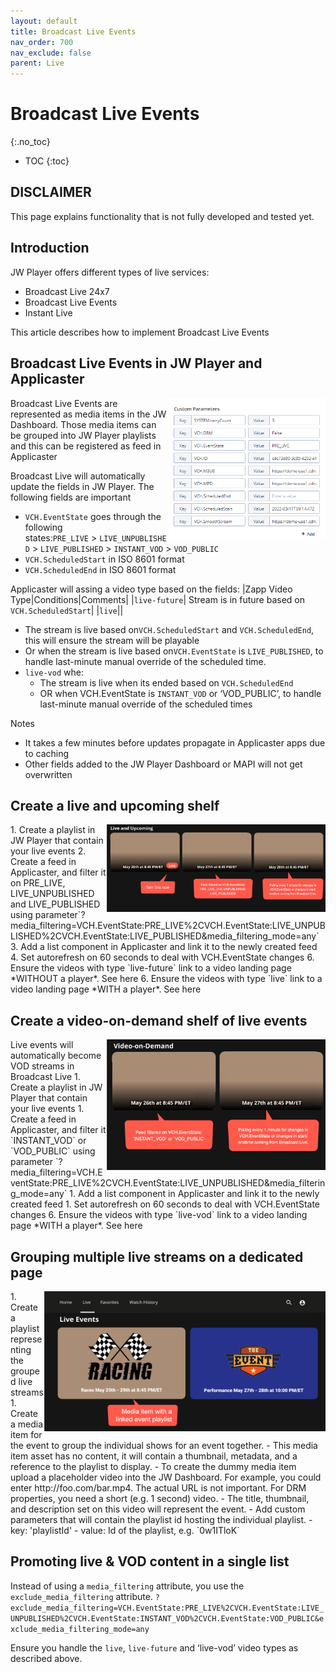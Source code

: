 ```yaml
---
layout: default
title: Broadcast Live Events
nav_order: 700
nav_exclude: false
parent: Live
---
```

# Broadcast Live Events
{:.no_toc}

- TOC
{:toc}

## DISCLAIMER
This page explains functionality that is not fully developed and tested yet.

## Introduction
JW Player offers different types of live services:
- Broadcast Live 24x7
- Broadcast Live Events
- Instant Live 

This article describes how to implement Broadcast Live Events

## Broadcast Live Events in JW Player and Applicaster
<img align="right" src="../img/broadcast-live-stream-parameters.png" width="250">
Broadcast Live Events are represented as media items in the JW Dashboard. Those media items can be grouped into JW Player playlists and this can be registered as feed in Applicaster

Broadcast Live will automatically update the fields in JW Player. The following fields are important
- `VCH.EventState` goes through the following states:`PRE_LIVE` > `LIVE_UNPUBLISHED` > `LIVE_PUBLISHED` > `INSTANT_VOD` > `VOD_PUBLIC`
- `VCH.ScheduledStart` in ISO 8601 format
- `VCH.ScheduledEnd` in ISO 8601 format

Applicaster will assing a video type based on the fields:
|Zapp Video Type|Conditions|Comments|
|`live-future`| Stream is in future based on `VCH.ScheduledStart`|
|`live`||


   - The stream is live based on`VCH.ScheduledStart` and `VCH.ScheduledEnd`, this will ensure the stream will be playable
   - Or when the stream is live based on`VCH.EventState` is `LIVE_PUBLISHED`, to handle last-minute manual override of the scheduled time. 
- `live-vod` whe:  
    - The stream is live when its ended based on `VCH.ScheduledEnd`
    - OR when VCH.EventState is `INSTANT_VOD` or ‘VOD_PUBLIC’, to handle last-minute manual override of the scheduled times 

Notes
- It takes a few minutes before updates propagate in Applicaster apps due to caching
- Other fields added to the JW Player Dashboard or MAPI will not get overwritten

## Create a live and upcoming shelf
<img align="right" src="../img/live-and-upcoming-shelf.png" width="350">
1. Create a playlist in JW Player that contain your live events 
2. Create a feed in Applicaster, and filter it on PRE_LIVE, LIVE_UNPUBLISHED and LIVE_PUBLISHED using parameter`?media_filtering=VCH.EventState:PRE_LIVE%2CVCH.EventState:LIVE_UNPUBLISHED%2CVCH.EventState:LIVE_PUBLISHED&media_filtering_mode=any`
3. Add a list component in Applicaster and link it to the newly created  feed
4. Set autorefresh on 60 seconds to deal with VCH.EventState changes
6. Ensure the videos with type `live-future` link to a video landing page *WITHOUT a player*. See here
6. Ensure the videos with type `live` link to a video landing page *WITH a player*. See here
 
## Create a video-on-demand shelf of live events
<img align="right" src="../img/live-vod-shelf.png" width="350">
Live events will automatically become VOD streams in Broadcast Live 
1. Create a playlist in JW Player that contain your live events
1. Create a feed in Applicaster, and filter it `INSTANT_VOD` or `VOD_PUBLIC`  using parameter `?media_filtering=VCH.EventState:PRE_LIVE%2CVCH.EventState:LIVE_UNPUBLISHED&media_filtering_mode=any`
1. Add a list component in Applicaster and link it to the newly created  feed
1. Set autorefresh on 60 seconds to deal with VCH.EventState changes
6. Ensure the videos with type `live-vod` link to a video landing page *WITH a player*. See here

## Grouping multiple live streams on a dedicated page
<img align="right" src="../img/live-events-grouped.png" width="450">
1. Create a playlist representing the grouped live streams
1. Create a media item for the event to group the individual shows for an event together. 
- This media item asset has no content, it will contain a thumbnail, metadata, and a reference to the playlist to display. 
  -  To create the dummy media item upload a placeholder video into the JW Dashboard. For example, you could enter http://foo.com/bar.mp4. The actual URL is not important. For DRM properties, you need a short (e.g. 1 second) video. 
  -  The title, thumbnail, and description set on this video will represent the event. 
  -  Add custom parameters that will contain the playlist id hosting the individual playlist.  
      - key: 'playlistId'
      - value: Id of the playlist, e.g. `0w1ITloK`
  
## Promoting live & VOD content in a single list
Instead of using a `media_filtering` attribute, you use the `exclude_media_filtering` attribute. 
`?exclude_media_filtering=VCH.EventState:PRE_LIVE%2CVCH.EventState:LIVE_UNPUBLISHED%2CVCH.EventState:INSTANT_VOD%2CVCH.EventState:VOD_PUBLIC&exclude_media_filtering_mode=any`

Ensure you handle the `live`, `live-future` and ‘live-vod’ video types as described above.
